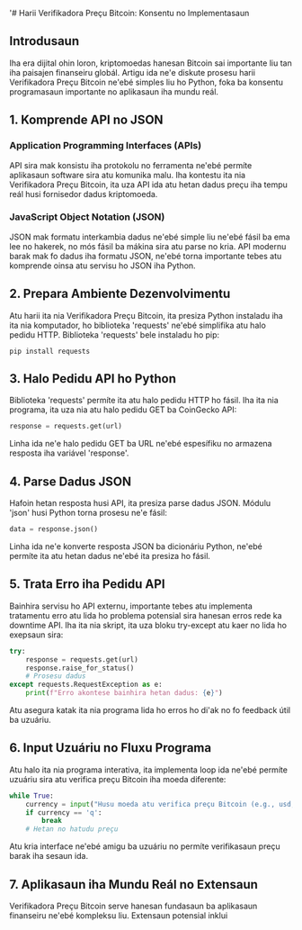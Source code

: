 '# Harii Verifikadora Preçu Bitcoin: Konsentu no Implementasaun

## Introdusaun

Iha era dijital ohin loron, kriptomoedas hanesan Bitcoin sai importante liu tan iha paisajen finanseiru globál. Artigu ida ne'e diskute prosesu harii Verifikadora Preçu Bitcoin ne'ebé simples liu ho Python, foka ba konsentu programasaun importante no aplikasaun iha mundu reál.

## 1. Komprende API no JSON

### Application Programming Interfaces (APIs)
API sira mak konsistu iha protokolu no ferramenta ne'ebé permíte aplikasaun software sira atu komunika malu. Iha kontestu ita nia Verifikadora Preçu Bitcoin, ita uza API ida atu hetan dadus preçu iha tempu reál husi fornisedor dadus kriptomoeda.

### JavaScript Object Notation (JSON)
JSON mak formatu interkambia dadus ne'ebé simple liu ne'ebé fásil ba ema lee no hakerek, no mós fásil ba mákina sira atu parse no kria. API modernu barak mak fo dadus iha formatu JSON, ne'ebé torna importante tebes atu komprende oinsa atu servisu ho JSON iha Python.

## 2. Prepara Ambiente Dezenvolvimentu

Atu harii ita nia Verifikadora Preçu Bitcoin, ita presiza Python instaladu iha ita nia komputador, ho biblioteka 'requests' ne'ebé simplifika atu halo pedidu HTTP. Biblioteka 'requests' bele instaladu ho pip:

```
pip install requests
```

## 3. Halo Pedidu API ho Python

Biblioteka 'requests' permíte ita atu halo pedidu HTTP ho fásil. Iha ita nia programa, ita uza nia atu halo pedidu GET ba CoinGecko API:

```python
response = requests.get(url)
```

Linha ida ne'e halo pedidu GET ba URL ne'ebé espesífiku no armazena resposta iha variável 'response'.

## 4. Parse Dadus JSON

Hafoin hetan resposta husi API, ita presiza parse dadus JSON. Módulu 'json' husi Python torna prosesu ne'e fásil:

```python
data = response.json()
```

Linha ida ne'e konverte resposta JSON ba dicionáriu Python, ne'ebé permíte ita atu hetan dadus ne'ebé ita presiza ho fásil.

## 5. Trata Erro iha Pedidu API

Bainhira servisu ho API externu, importante tebes atu implementa tratamentu erro atu lida ho problema potensial sira hanesan erros rede ka downtime API. Iha ita nia skript, ita uza bloku try-except atu kaer no lida ho exepsaun sira:

```python
try:
    response = requests.get(url)
    response.raise_for_status()
    # Prosesu dadus
except requests.RequestException as e:
    print(f"Erro akontese bainhira hetan dadus: {e}")
```

Atu asegura katak ita nia programa lida ho erros ho di'ak no fo feedback útil ba uzuáriu.

## 6. Input Uzuáriu no Fluxu Programa

Atu halo ita nia programa interativa, ita implementa loop ida ne'ebé permíte uzuáriu sira atu verifica preçu Bitcoin iha moeda diferente:

```python
while True:
    currency = input("Husu moeda atu verifica preçu Bitcoin (e.g., usd, eur, jpy) ka 'q' atu para: ").lower()
    if currency == 'q':
        break
    # Hetan no hatudu preçu
```

Atu kria interface ne'ebé amigu ba uzuáriu no permíte verifikasaun preçu barak iha sesaun ida.

## 7. Aplikasaun iha Mundu Reál no Extensaun

Verifikadora Preçu Bitcoin serve hanesan fundasaun ba aplikasaun finanseiru ne'ebé kompleksu liu. Extensaun potensial inklui